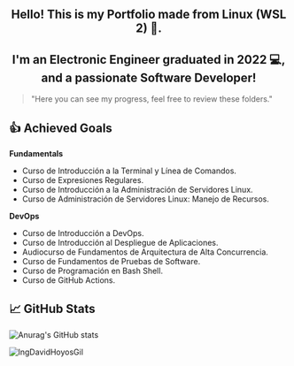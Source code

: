 <h2 align="center">Hello! This is my Portfolio made from Linux (WSL 2)  👋.</h2>

<h2 align="center">I'm an Electronic Engineer graduated in 2022 💻, and a passionate Software Developer!</h2>

> "Here you can see my progress, feel free to review these folders."

## 👍 Achieved Goals
**Fundamentals**
* Curso de Introducción a la Terminal y Línea de Comandos.
* Curso de Expresiones Regulares.
* Curso de Introducción a la Administración de Servidores Linux.
* Curso de Administración de Servidores Linux: Manejo de Recursos.

**DevOps**
* Curso de Introducción a DevOps.
* Curso de Introducción al Despliegue de Aplicaciones.
* Audiocurso de Fundamentos de Arquitectura de Alta Concurrencia.
* Curso de Fundamentos de Pruebas de Software.
* Curso de Programación en Bash Shell.
* Curso de GitHub Actions.

## 📈 GitHub Stats 
![Anurag's GitHub stats](https://github-readme-stats.vercel.app/api?username=IngDavidHoyosGil&show_icons=true&theme=tokyonight)

<p><img align="left" src="https://github-readme-stats.vercel.app/api/top-langs?username=IngDavidHoyosGil&show_icons=true&locale=en&layout=compact" alt="IngDavidHoyosGil" /></p>
